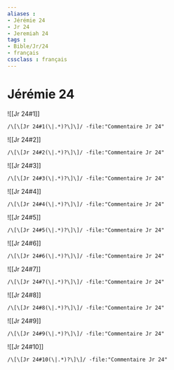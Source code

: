 ```yaml
---
aliases : 
- Jérémie 24
- Jr 24
- Jeremiah 24
tags : 
- Bible/Jr/24
- français
cssclass : français
---
```


# Jérémie 24

![[Jr 24#1]]

```query
/\[\[Jr 24#1(\|.*)?\]\]/ -file:"Commentaire Jr 24"
```

![[Jr 24#2]]

```query
/\[\[Jr 24#2(\|.*)?\]\]/ -file:"Commentaire Jr 24"
```

![[Jr 24#3]]

```query
/\[\[Jr 24#3(\|.*)?\]\]/ -file:"Commentaire Jr 24"
```

![[Jr 24#4]]

```query
/\[\[Jr 24#4(\|.*)?\]\]/ -file:"Commentaire Jr 24"
```

![[Jr 24#5]]

```query
/\[\[Jr 24#5(\|.*)?\]\]/ -file:"Commentaire Jr 24"
```

![[Jr 24#6]]

```query
/\[\[Jr 24#6(\|.*)?\]\]/ -file:"Commentaire Jr 24"
```

![[Jr 24#7]]

```query
/\[\[Jr 24#7(\|.*)?\]\]/ -file:"Commentaire Jr 24"
```

![[Jr 24#8]]

```query
/\[\[Jr 24#8(\|.*)?\]\]/ -file:"Commentaire Jr 24"
```

![[Jr 24#9]]

```query
/\[\[Jr 24#9(\|.*)?\]\]/ -file:"Commentaire Jr 24"
```

![[Jr 24#10]]

```query
/\[\[Jr 24#10(\|.*)?\]\]/ -file:"Commentaire Jr 24"
```

